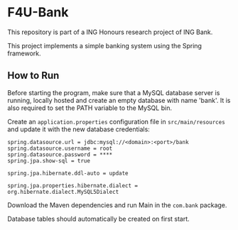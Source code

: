 # F4U-Bank
This repository is part of a ING Honours research project of ING Bank.

This project implements a simple banking system using the Spring framework.

How to Run
----------
Before starting the program, make sure that a MySQL database server is running,  locally hosted and create an empty database with name 'bank'. It is also required to set the PATH variable to the MySQL bin. 

Create an `application.properties` configuration file in `src/main/resources` and update it with the new database credentials:
```
spring.datasource.url = jdbc:mysql://<domain>:<port>/bank
spring.datasource.username = root
spring.datasource.password = ****
spring.jpa.show-sql = true

spring.jpa.hibernate.ddl-auto = update

spring.jpa.properties.hibernate.dialect = org.hibernate.dialect.MySQL5Dialect
```

Download the Maven dependencies and run Main in the `com.bank` package.

Database tables should automatically be created on first start.
